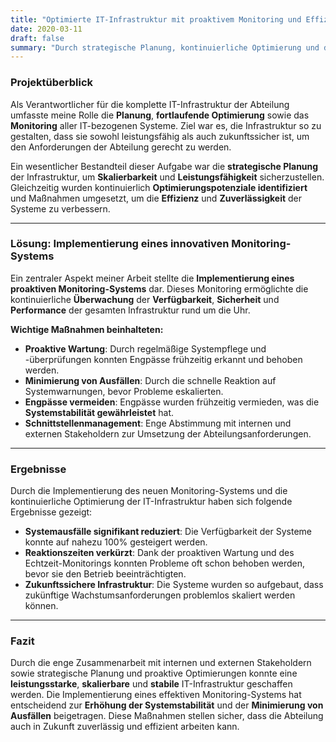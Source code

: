 ```yaml
---
title: "Optimierte IT-Infrastruktur mit proaktivem Monitoring und Effizienzsteigerung"
date: 2020-03-11
draft: false
summary: "Durch strategische Planung, kontinuierliche Optimierung und die Implementierung eines effektiven Monitoring-Systems wurde die IT-Infrastruktur der Abteilung erfolgreich skaliert, optimiert und an zukünftige Wachstumsanforderungen angepasst."
---
```

### Projektüberblick

Als Verantwortlicher für die komplette IT-Infrastruktur der Abteilung umfasste meine Rolle die **Planung**, **fortlaufende Optimierung** sowie das **Monitoring** aller IT-bezogenen Systeme. Ziel war es, die Infrastruktur so zu gestalten, dass sie sowohl leistungsfähig als auch zukunftssicher ist, um den Anforderungen der Abteilung gerecht zu werden.

Ein wesentlicher Bestandteil dieser Aufgabe war die **strategische Planung** der Infrastruktur, um **Skalierbarkeit** und **Leistungsfähigkeit** sicherzustellen. Gleichzeitig wurden kontinuierlich **Optimierungspotenziale identifiziert** und Maßnahmen umgesetzt, um die **Effizienz** und **Zuverlässigkeit** der Systeme zu verbessern.

---

### Lösung: Implementierung eines innovativen Monitoring-Systems

Ein zentraler Aspekt meiner Arbeit stellte die **Implementierung eines proaktiven Monitoring-Systems** dar. Dieses Monitoring ermöglichte die kontinuierliche **Überwachung** der **Verfügbarkeit**, **Sicherheit** und **Performance** der gesamten Infrastruktur rund um die Uhr. 

**Wichtige Maßnahmen beinhalteten:**
- **Proaktive Wartung**: Durch regelmäßige Systempflege und -überprüfungen konnten Engpässe frühzeitig erkannt und behoben werden.
- **Minimierung von Ausfällen**: Durch die schnelle Reaktion auf Systemwarnungen, bevor Probleme eskalierten.
- **Engpässe vermeiden**: Engpässe wurden frühzeitig vermieden, was die **Systemstabilität gewährleistet** hat.
- **Schnittstellenmanagement**: Enge Abstimmung mit internen und externen Stakeholdern zur Umsetzung der Abteilungsanforderungen.

---

### Ergebnisse

Durch die Implementierung des neuen Monitoring-Systems und die kontinuierliche Optimierung der IT-Infrastruktur haben sich folgende Ergebnisse gezeigt:

- **Systemausfälle signifikant reduziert**: Die Verfügbarkeit der Systeme konnte auf nahezu 100% gesteigert werden.
- **Reaktionszeiten verkürzt**: Dank der proaktiven Wartung und des Echtzeit-Monitorings konnten Probleme oft schon behoben werden, bevor sie den Betrieb beeinträchtigten.
- **Zukunftssichere Infrastruktur**: Die Systeme wurden so aufgebaut, dass zukünftige Wachstumsanforderungen problemlos skaliert werden können.

---

### Fazit

Durch die enge Zusammenarbeit mit internen und externen Stakeholdern sowie strategische Planung und proaktive Optimierungen konnte eine **leistungsstarke**, **skalierbare** und **stabile** IT-Infrastruktur geschaffen werden. Die Implementierung eines effektiven Monitoring-Systems hat entscheidend zur **Erhöhung der Systemstabilität** und der **Minimierung von Ausfällen** beigetragen. Diese Maßnahmen stellen sicher, dass die Abteilung auch in Zukunft zuverlässig und effizient arbeiten kann.
